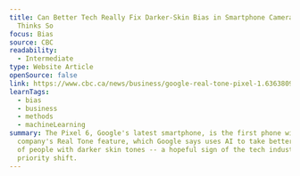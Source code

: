```yaml
---
title: Can Better Tech Really Fix Darker-Skin Bias in Smartphone Cameras? Google
  Thinks So
focus: Bias
source: CBC
readability:
  - Intermediate
type: Website Article
openSource: false
link: https://www.cbc.ca/news/business/google-real-tone-pixel-1.6363809
learnTags:
  - bias
  - business
  - methods
  - machineLearning
summary: The Pixel 6, Google's latest smartphone, is the first phone with the
  company's Real Tone feature, which Google says uses AI to take better pictures
  of people with darker skin tones -- a hopeful sign of the tech industry's
  priority shift.
---
```

